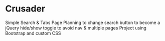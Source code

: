 # Crusader
Simple Search & Tabs Page
Planning to change search button to become a jQuery hide/show toggle to avoid nav & multiple pages
Project using Bootstrap and custom CSS
